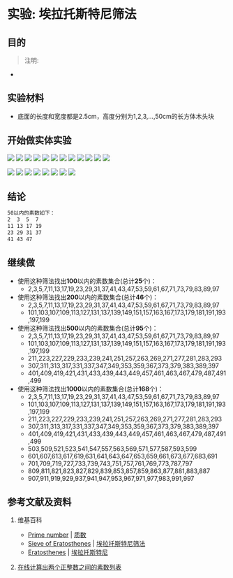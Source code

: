 # 实验: 埃拉托斯特尼筛法

## 目的

> 注明:
>  
- 

## 实验材料

- 底面的长度和宽度都是2.5cm，高度分别为1,2,3,...,50cm的长方体木头块

## 开始做实体实验

![](/images/数论/基本数和合成数/埃拉托斯特尼筛法/0a1.jpg)
![](/images/数论/基本数和合成数/埃拉托斯特尼筛法/0a2.jpg)
![](/images/数论/基本数和合成数/埃拉托斯特尼筛法/0a3.jpg)
![](/images/数论/基本数和合成数/埃拉托斯特尼筛法/0a4.jpg)
![](/images/数论/基本数和合成数/埃拉托斯特尼筛法/0a5.jpg)
![](/images/数论/基本数和合成数/埃拉托斯特尼筛法/0a6.jpg)
![](/images/数论/基本数和合成数/埃拉托斯特尼筛法/0a7.jpg)
![](/images/数论/基本数和合成数/埃拉托斯特尼筛法/0a8.jpg)
![](/images/数论/基本数和合成数/埃拉托斯特尼筛法/0a9.jpg)
![](/images/数论/基本数和合成数/埃拉托斯特尼筛法/0a10.jpg)
![](/images/数论/基本数和合成数/埃拉托斯特尼筛法/0a11.jpg)
![](/images/数论/基本数和合成数/埃拉托斯特尼筛法/0a12.jpg)

![](/images/数论/基本数和合成数/埃拉托斯特尼筛法/1a1.jpg)
![](/images/数论/基本数和合成数/埃拉托斯特尼筛法/1a2.jpg)
![](/images/数论/基本数和合成数/埃拉托斯特尼筛法/1a3.jpg)
![](/images/数论/基本数和合成数/埃拉托斯特尼筛法/1a4.jpg)
![](/images/数论/基本数和合成数/埃拉托斯特尼筛法/1a5.jpg)
![](/images/数论/基本数和合成数/埃拉托斯特尼筛法/1a6.jpg)
![](/images/数论/基本数和合成数/埃拉托斯特尼筛法/1a7.jpg)
![](/images/数论/基本数和合成数/埃拉托斯特尼筛法/1a8.jpg)

## 结论

```html
50以内的素数如下：
2  3  5  7 
11 13 17 19
23 29 31 37
41 43 47 
```

## 继续做

- 使用这种筛法找出**100**以内的素数集合(总计**25**个)：
	- 2,3,5,7,11,13,17,19,23,29,31,37,41,43,47,53,59,61,67,71,73,79,83,89,97
- 使用这种筛法找出**200**以内的素数集合(总计**46**个)：
	- 2,3,5,7,11,13,17,19,23,29,31,37,41,43,47,53,59,61,67,71,73,79,83,89,97
	- 101,103,107,109,113,127,131,137,139,149,151,157,163,167,173,179,181,191,193,197,199
- 使用这种筛法找出**500**以内的素数集合(总计**95**个)：	
	- 2,3,5,7,11,13,17,19,23,29,31,37,41,43,47,53,59,61,67,71,73,79,83,89,97
	- 101,103,107,109,113,127,131,137,139,149,151,157,163,167,173,179,181,191,193,197,199
	- 211,223,227,229,233,239,241,251,257,263,269,271,277,281,283,293
	- 307,311,313,317,331,337,347,349,353,359,367,373,379,383,389,397
	- 401,409,419,421,431,433,439,443,449,457,461,463,467,479,487,491,499
- 使用这种筛法找出**1000**以内的素数集合(总计**168**个)：	
	- 2,3,5,7,11,13,17,19,23,29,31,37,41,43,47,53,59,61,67,71,73,79,83,89,97
	- 101,103,107,109,113,127,131,137,139,149,151,157,163,167,173,179,181,191,193,197,199
	- 211,223,227,229,233,239,241,251,257,263,269,271,277,281,283,293
	- 307,311,313,317,331,337,347,349,353,359,367,373,379,383,389,397
	- 401,409,419,421,431,433,439,443,449,457,461,463,467,479,487,491,499
	- 503,509,521,523,541,547,557,563,569,571,577,587,593,599
	- 601,607,613,617,619,631,641,643,647,653,659,661,673,677,683,691
	- 701,709,719,727,733,739,743,751,757,761,769,773,787,797
	- 809,811,821,823,827,829,839,853,857,859,863,877,881,883,887
	- 907,911,919,929,937,941,947,953,967,971,977,983,991,997

## 参考文献及资料

1. 维基百科
	- [Prime number](https://en.wikipedia.org/wiki/Prime_number) | [质数](https://zh.wikipedia.org/wiki/质数)
	- [Sieve of Eratosthenes](https://en.wikipedia.org/wiki/Sieve_of_Eratosthenes) | [埃拉托斯特尼筛法](https://zh.wikipedia.org/wiki/埃拉托斯特尼筛法)
	- [Eratosthenes](https://en.wikipedia.org/wiki/Eratosthenes) | [埃拉托斯特尼](https://zh.wikipedia.org/wiki/埃拉托斯特尼)

2. [在线计算出两个正整数之间的素数列表](https://www.haomeili.net/ZhiShu?TotalCount=168&Start=1&End=1000&Number=0&PageIndex=2)


